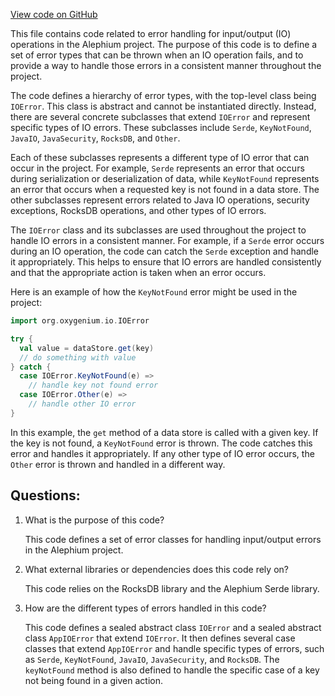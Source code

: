 [View code on GitHub](https://github.com/oxygenium/oxygenium/io/src/main/scala/org/oxygenium/io/IOError.scala)

This file contains code related to error handling for input/output (IO) operations in the Alephium project. The purpose of this code is to define a set of error types that can be thrown when an IO operation fails, and to provide a way to handle those errors in a consistent manner throughout the project.

The code defines a hierarchy of error types, with the top-level class being `IOError`. This class is abstract and cannot be instantiated directly. Instead, there are several concrete subclasses that extend `IOError` and represent specific types of IO errors. These subclasses include `Serde`, `KeyNotFound`, `JavaIO`, `JavaSecurity`, `RocksDB`, and `Other`.

Each of these subclasses represents a different type of IO error that can occur in the project. For example, `Serde` represents an error that occurs during serialization or deserialization of data, while `KeyNotFound` represents an error that occurs when a requested key is not found in a data store. The other subclasses represent errors related to Java IO operations, security exceptions, RocksDB operations, and other types of IO errors.

The `IOError` class and its subclasses are used throughout the project to handle IO errors in a consistent manner. For example, if a `Serde` error occurs during an IO operation, the code can catch the `Serde` exception and handle it appropriately. This helps to ensure that IO errors are handled consistently and that the appropriate action is taken when an error occurs.

Here is an example of how the `KeyNotFound` error might be used in the project:

```scala
import org.oxygenium.io.IOError

try {
  val value = dataStore.get(key)
  // do something with value
} catch {
  case IOError.KeyNotFound(e) =>
    // handle key not found error
  case IOError.Other(e) =>
    // handle other IO error
}
```

In this example, the `get` method of a data store is called with a given key. If the key is not found, a `KeyNotFound` error is thrown. The code catches this error and handles it appropriately. If any other type of IO error occurs, the `Other` error is thrown and handled in a different way.
## Questions: 
 1. What is the purpose of this code?
    
    This code defines a set of error classes for handling input/output errors in the Alephium project.

2. What external libraries or dependencies does this code rely on?
    
    This code relies on the RocksDB library and the Alephium Serde library.

3. How are the different types of errors handled in this code?
    
    This code defines a sealed abstract class `IOError` and a sealed abstract class `AppIOError` that extend `IOError`. It then defines several case classes that extend `AppIOError` and handle specific types of errors, such as `Serde`, `KeyNotFound`, `JavaIO`, `JavaSecurity`, and `RocksDB`. The `keyNotFound` method is also defined to handle the specific case of a key not being found in a given action.